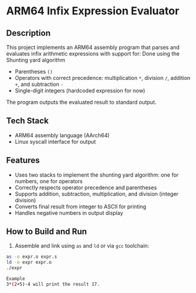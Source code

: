 # ARM64 Infix Expression Evaluator

## Description

This project implements an ARM64 assembly program that parses and evaluates infix arithmetic expressions with support for:
Done using the Shunting yard algorithm
- Parentheses `()`
- Operators with correct precedence: multiplication `*`, division `/`, addition `+`, and subtraction `-`
- Single-digit integers (hardcoded expression for now)

The program outputs the evaluated result to standard output.

## Tech Stack

- ARM64 assembly language (AArch64)
- Linux syscall interface for output

## Features

- Uses two stacks to implement the shunting yard algorithm: one for numbers, one for operators
- Correctly respects operator precedence and parentheses
- Supports addition, subtraction, multiplication, and division (integer division)
- Converts final result from integer to ASCII for printing
- Handles negative numbers in output display

## How to Build and Run

1. Assemble and link using `as` and `ld` or via `gcc` toolchain:

```bash
as -o expr.o expr.s
ld -o expr expr.o
./expr

Example
3*(2+5)-4 will print the result 17.
